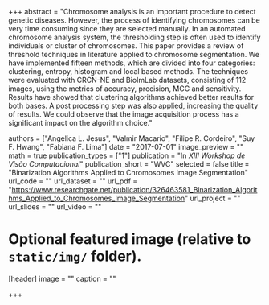 +++
abstract = "Chromosome analysis is an important procedure to detect genetic diseases. However, the process of identifying chromosomes can be very time consuming since they are selected manually. In an automated chromosome analysis system, the thresholding step is often used to identify individuals or cluster of chromosomes. This paper provides a review of threshold techniques in literature applied to chromosome segmentation. We have implemented fifteen methods, which are divided into four categories: clustering, entropy, histogram and local based methods. The techniques were evaluated with CRCN-NE and BioImLab datasets, consisting of 112 images, using the metrics of accuracy, precision, MCC and sensitivity. Results have showed that clustering algorithms achieved better results for both bases. A post processing step was also applied, increasing the quality of results. We could observe that the image acquisition process has a significant impact on the algorithm choice."

authors = ["Angelica L. Jesus", "Valmir Macario", "Filipe R. Cordeiro", "Suy F. Hwang", "Fabiana F. Lima"]
date = "2017-07-01"
image_preview = ""
math = true
publication_types = ["1"]
publication = "In *XIII Workshop de Visão Computacional*"
publication_short = "WVC"
selected = false
title = "Binarization Algorithms Applied to Chromosomes Image Segmentation"
url_code = ""
url_dataset = ""
url_pdf = "https://www.researchgate.net/publication/326463581_Binarization_Algorithms_Applied_to_Chromosomes_Image_Segmentation"
url_project = ""
url_slides = ""
url_video = ""



# Optional featured image (relative to `static/img/` folder).
[header]
image = ""
caption = ""

+++
